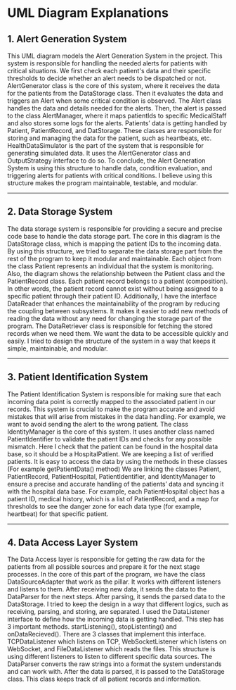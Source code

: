 # UML Diagram Explanations

## 1. Alert Generation System
This UML diagram models the Alert Generation System in the project. This system is responsible for handling the needed alerts for patients with critical situations. We first check each patient's data and their specific thresholds to decide whether an alert needs to be dispatched or not.
AlertGenerator class is the core of this system, where it receives the data for the patients from the DataStorage class. Then it evaluates the data and triggers an Alert when some critical condition is observed. The Alert class handles the data and details needed for the alerts. Then, the alert is passed to the class AlertManager, where it maps patientIds to specific MedicalStaff and also stores some logs for the alerts.
Patients’ data is getting handled by Patient, PatientRecord, and DatStorage. These classes are responsible for storing and managing the data for the patient, such as heartbeats, etc. HealthDataSimulator is the part of the system that is responsible for generating simulated data. It uses the AlertGenerator class and OutputStrategy interface to do so.
To conclude, the Alert Generation System is using this structure to handle data, condition evaluation, and triggering alerts for patients with critical conditions. I believe using this structure makes the program maintainable, testable, and modular.
 
----------------------------------------------------------------------

## 2. Data Storage System
The data storage system is responsible for providing a secure and precise code base to handle the data storage part. The core in this diagram is the DataStorage class, which is mapping the patient IDs to the incoming data. By using this structure, we tried to separate the data storage part from the rest of the program to keep it modular and maintainable. 
Each object from the class Patient represents an individual that the system is monitoring. Also, the diagram shows the relationship between the Patient class and the PatientRecord class. Each patient record belongs to a patient (composition). In other words, the patient record cannot exist without being assigned to a specific patient through their patient ID.
Additionally, I have the interface DataReader that enhances the maintainability of the program by reducing the coupling between subsystems. It makes it easier to add new methods of reading the data without any need for changing the storage part of the program.
The DataRetriever class is responsible for fetching the stored records when we need them. We want the data to be accessible quickly and easily. I tried to design the structure of the system in a way that keeps it simple, maintainable, and modular.


----------------------------------------------------------------------

## 3. Patient Identification System
The Patient Identification System is responsible for making sure that each incoming data point is correctly mapped to the associated patient in our records. This system is crucial to make the program accurate and avoid mistakes that will arise from mistakes in the data handling. For example, we want to avoid sending the alert to the wrong patient.
The class IdentityManager is the core of this system. It uses another class named PatientIdentifier to validate the patient IDs and checks for any possible mismatch. Here I check that the patient can be found in the hospital data base, so it should be a HospitalPatient. We are keeping a list of verified patients. It is easy to access the data by using the methods in these classes (For example getPatientData() method)
We are linking the classes Patient, PatientRecord, PatientHospital, PatientIdentifier, and IdentityManager to ensure a precise and accurate handling of the patients’ data and syncing it with the hospital data base. For example, each PatientHospital object has a patient ID, medical history, which is a list of PatientRecord, and a map for thresholds to see the danger zone for each data type (for example, heartbeat) for that specific patient.

----------------------------------------------------------------------

## 4. Data Access Layer System
The Data Access layer is responsible for getting the raw data for the patients from all possible sources and prepare it for the next stage processes. In the core of this part of the program, we have the class DataSourceAdapter that work as the pillar. It works with different listeners and listens to them. After receiving new data, it sends the data to the DataParser for the next steps. After parsing, it sends the parsed data to the DataStorage. I tried to keep the design in a way that different logics, such as receiving, parsing, and storing, are separated. 
I used the DataListener interface to define how the incoming data is getting handled. This step has 3 important methods. startListening(), stopListenting() and onDataRecieved(). There are 3 classes that implement this interface. TCPDataListener which listens on TCP, WebSocketListener which listens on WebSocket, and FileDataListener which reads the files. This structure is using different listeners to listen to different specific data sources. 
The DataParser converts the raw strings into a format the system understands and can work with. After the data is parsed, it is passed to the DataStorage class. This class keeps track of all patient records and information. 
